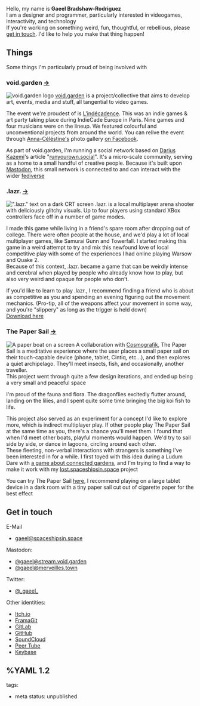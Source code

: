 Hello, my name is __Gaeel&nbsp;Bradshaw‑Rodriguez__  
I am a designer and programmer, particularly interested in videogames, interactivity, and technology   
If you're working on something weird, fun, thoughtful, or rebellious, please [get in touch](contact.html). I'd like to help you make that thing happen!   

## Things
Some things I'm particularly proud of being involved with

### void.garden [→](https://voidgarden.itch.io/)
![void.garden logo](voidgarden.700w.jpg)
[void.garden](http://void.garden/) is a project/collective that aims to develop art, events, media and stuff, all tangential to video games.

The event we're proudest of is [L'indécadence](https://voidgarden.itch.io/lindecadence). This was an indie games & art party taking place during IndieCade Europe in Paris. Nine games and four musicians were on the lineup. We featured colourful and unconventional projects from around the world. You can relive the event through [Anna-Céléstine's](https://twitter.com/lafilledct) photo gallery [on Facebook](https://www.facebook.com/pg/lafilledct/photos/?tab=album&album_id=1471957822887747).

As part of void.garden, I'm running a social network based on [Darius Kazemi](http://tinysubversions.com/)'s article "[runyourown.social](https://runyourown.social)". It's a micro-scale community, serving as a home to a small handful of creative people. Because it's built upon [Mastodon](https://joinmastodon.org/), this small network is connected to and can interact with the wider [fediverse](https://en.wikipedia.org/wiki/Fediverse)   


### .lazr. [→](https://gaeel.itch.io/lazr)
![".lazr." text on a dark CRT screen](lazr.700w.jpg)
.lazr. is a local multiplayer arena shooter with deliciously glitchy visuals. Up to four players using standard XBox controllers face off in a number of game modes.

I made this game while living in a friend's spare room after dropping out of college. There were often people at the house, and we'd play a lot of local multiplayer games, like Samurai Gunn and Towerfall. I started making this game in a weird attempt to try and mix this newfound love of local competitive play with some of the experiences I had online playing Warsow and Quake 2.   
 Because of this context, .lazr. became a game that can be weirdly intense and cerebral when played by people who already know how to play, but also very weird and opaque for people who don't.
 
If you'd like to learn to play .lazr., I recommend finding a friend who is about as competitive as you and spending an evening figuring out the movement mechanics. (Pro-tip, all of the weapons affect your movement in some way, and you're "slippery" as long as the trigger is held down)   
[Download here](https://gaeel.itch.io/lazr)


### The Paper Sail [→](https://papersail.lab.arte.tv/)
![A paper boat on a screen](papersail.700w.jpg)
A collaboration with [Cosmografik](http://cosmografik.fr/), The Paper Sail is a meditative experience where the user places a small paper sail on their touch-capable device (phone, tablet, Cintiq, etc…), and then explores a quiet archipelago. They'll meet insects, fish, and occasionally, another traveller.   
This project went through quite a few design iterations, and ended up being a very small and peaceful space

I'm proud of the fauna and flora. The dragonflies excitedly flutter around, landing on the lilies, and I spent quite some time bringing the big koi fish to life.

This project also served as an experiment for a concept I'd like to explore more, which is indirect multiplayer play. If other people play The Paper Sail at the same time as you, there's a chance you'll meet them. I found that when I'd meet other boats, playful moments would happen. We'd try to sail side by side, or dance in lagoons, circling around each other.   
These fleeting, non-verbal interactions with strangers is something I've been interested in for a while. I first toyed with this idea during a Ludum Dare with [a game about connected gardens](https://twitter.com/_Gaeel_/status/1105939396442972160), and I'm trying to find a way to make it work with my [lost.spaceshipsin.space](https://lost.spaceshipsin.space) project

You can try The Paper Sail [here](https://papersail.lab.arte.tv/), I recommend playing on a large tablet device in a dark room with a tiny paper sail cut out of cigarette paper for the best effect

## Get in touch <a name="contact"></a>
E-Mail
  * [gaeel@spaceshipsin.space](mailto:gaeel@spaceshipsin.space)
  
Mastodon:
  * <a rel="me" href="https://stream.void.garden/@gaeel">@gaeel@stream.void.garden</a>
  * <a rel="me" href="https://merveilles.town/@gaeel">@gaeel@merveilles.town</a>
  
Twitter:
  * <a rel="me" href="https://twitter.com/_gaeel_">@\_gaeel\_</a>

Other identities:
  * [Itch.io](https://gaeel.itch.io/)
  * [FramaGit](https://framagit.org/Bradshaw1)
  * [GitLab](https://gitlab.com/Bradshaw1)
  * [GitHub](https://github.com/Bradshaw)
  * [SoundCloud](https://soundcloud.com/freelancer-epic)
  * [Peer Tube](https://diode.zone/video-channels/hyperwires/videos)
  * [Keybase](https://keybase.io/gaeel)
  
%YAML 1.2
---
tags:
  - meta
status: unpublished
  